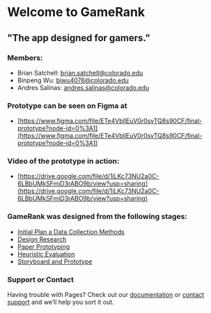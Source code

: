 # Welcome to GameRank
## "The app designed for gamers."

### Members:
  - Brian Satchell: brian.satchell@colorado.edu
  - Binpeng Wu:  biwu4076@colorado.edu 
  - Andres Salinas: andres.salinas@colorado.edu 
  
### Prototype can be seen on Figma at 
  - [https://www.figma.com/file/ETe4VbllEuV0r0svTQ8s90CF/final-prototype?node-id=0%3A1](https://www.figma.com/file/ETe4VbllEuV0r0svTQ8s90CF/final-prototype?node-id=0%3A1)
    
### Video of the prototype in action:
  - [https://drive.google.com/file/d/1iLKc73NU2a0C-6LBbUMkSFmiD3rABO9b/view?usp=sharing](https://drive.google.com/file/d/1iLKc73NU2a0C-6LBbUMkSFmiD3rABO9b/view?usp=sharing)

### GameRank was designed from the following stages:
 - [Initial Plan a Data Collection Methods](https://github.com/GameRanker/3002-GameRank/blob/master/Plan%20and%20DataCollection%20Method.pdf)
 - [Design Research](https://github.com/GameRanker/3002-GameRank/blob/master/Design%20Research.pdf)
 - [Paper Prototyping](https://github.com/GameRanker/3002-GameRank/blob/master/PaperPrototype%20Meeting%20notes.pdf)
 - [Heuristic Evaluation](https://github.com/GameRanker/3002-GameRank/blob/master/Heuristic%20Evaluation.pdf)
 - [Storyboard and Prototype](https://github.com/GameRanker/3002-GameRank/blob/master/Final%20Storyboard%20and%20Prototype.pdf)


### Support or Contact

Having trouble with Pages? Check out our [documentation](https://help.github.com/categories/github-pages-basics/) or [contact support](https://github.com/contact) and we’ll help you sort it out.
